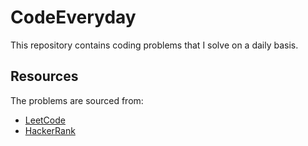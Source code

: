# CodeEveryday
This repository contains coding problems that I solve on a daily basis.

## Resources
The problems are sourced from:
- [LeetCode](https://leetcode.com/)
- [HackerRank](https://www.hackerrank.com/)

